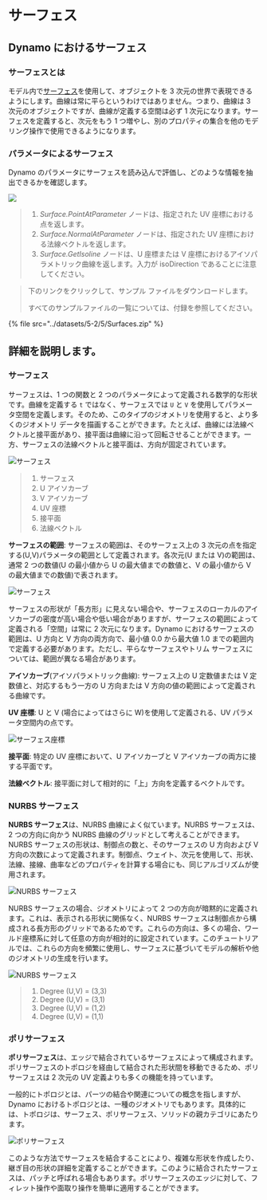 # サーフェス

## Dynamo におけるサーフェス

### サーフェスとは

モデル内で[サーフェス](5-surfaces.md#surface)を使用して、オブジェクトを 3 次元の世界で表現できるようにします。曲線は常に平らというわけではありません。つまり、曲線は 3 次元のオブジェクトですが、曲線が定義する空間は必ず 1 次元になります。サーフェスを定義すると、次元をもう 1 つ増やし、別のプロパティの集合を他のモデリング操作で使用できるようになります。

### パラメータによるサーフェス

Dynamo のパラメータにサーフェスを読み込んで評価し、どのような情報を抽出できるかを確認します。

![](../images/5-2/5/surfaces-surfaceindynamo.jpg)

> 1. _Surface.PointAtParameter_ ノードは、指定された UV 座標における点を返します。
> 2. _Surface.NormalAtParameter_ ノードは、指定された UV 座標における法線ベクトルを返します。
> 3. _Surface.GetIsoline_ ノードは、U 座標または V 座標におけるアイソパラメトリック曲線を返します。入力が isoDirection であることに注意してください。

> 下のリンクをクリックして、サンプル ファイルをダウンロードします。
>
> すべてのサンプルファイルの一覧については、付録を参照してください。

{% file src="../datasets/5-2/5/Surfaces.zip" %}

## 詳細を説明します。

### サーフェス

サーフェスは、1 つの関数と 2 つのパラメータによって定義される数学的な形状です。曲線を定義する `t` ではなく、サーフェスでは `U` と `V` を使用してパラメータ空間を定義します。そのため、このタイプのジオメトリを使用すると、より多くのジオメトリ データを描画することができます。たとえば、曲線には法線ベクトルと接平面があり、接平面は曲線に沿って回転させることができます。一方、サーフェスの法線ベクトルと接平面は、方向が固定されています。

![サーフェス](../images/5-2/5/Surface.jpg)

> 1. サーフェス
> 2. U アイソカーブ
> 3. V アイソカーブ
> 4. UV 座標
> 5. 接平面
> 6. 法線ベクトル

**サーフェスの範囲**: サーフェスの範囲は、そのサーフェス上の 3 次元の点を指定する(U,V)パラメータの範囲として定義されます。各次元(U または V)の範囲は、通常 2 つの数値(U の最小値から U の最大値までの数値と、V の最小値から V の最大値までの数値)で表されます。

![サーフェス](../images/5-2/5/SurfaceParameter.jpg)

サーフェスの形状が「長方形」に見えない場合や、サーフェスのローカルのアイソカーブの密度が高い場合や低い場合がありますが、サーフェスの範囲によって定義される「空間」は常に 2 次元になります。Dynamo におけるサーフェスの範囲は、U 方向と V 方向の両方向で、最小値 0.0 から最大値 1.0 までの範囲内で定義する必要があります。ただし、平らなサーフェスやトリム サーフェスについては、範囲が異なる場合があります。

**アイソカーブ**(アイソパラメトリック曲線): サーフェス上の U 定数値または V 定数値と、対応するもう一方の U 方向または V 方向の値の範囲によって定義される曲線です。

**UV 座標**: U と V (場合によってはさらに W)を使用して定義される、UV パラメータ空間内の点です。

![サーフェス座標](../images/5-2/5/SurfaceCoordinate.jpg)

**接平面**: 特定の UV 座標において、U アイソカーブと V アイソカーブの両方に接する平面です。

**法線ベクトル**: 接平面に対して相対的に「上」方向を定義するベクトルです。

### NURBS サーフェス

**NURBS サーフェス**は、NURBS 曲線によく似ています。NURBS サーフェスは、2 つの方向に向かう NURBS 曲線のグリッドとして考えることができます。NURBS サーフェスの形状は、制御点の数と、そのサーフェスの U 方向および V 方向の次数によって定義されます。制御点、ウェイト、次元を使用して、形状、法線、接線、曲率などのプロパティを計算する場合にも、同じアルゴリズムが使用されます。

![NURBS サーフェス](../images/5-2/5/NURBSsurface.jpg)

NURBS サーフェスの場合、ジオメトリによって 2 つの方向が暗黙的に定義されます。これは、表示される形状に関係なく、NURBS サーフェスは制御点から構成される長方形のグリッドであるためです。これらの方向は、多くの場合、ワールド座標系に対して任意の方向が相対的に設定されています。このチュートリアルでは、これらの方向を頻繁に使用し、サーフェスに基づいてモデルの解析や他のジオメトリの生成を行います。

![NURBS サーフェス](../images/5-2/5/NURBSsurface-Degree.jpg)

> 1. Degree (U,V) = (3,3)
> 2. Degree (U,V) = (3,1)
> 3. Degree (U,V) = (1,2)
> 4. Degree (U,V) = (1,1)

### ポリサーフェス

**ポリサーフェス**は、エッジで結合されているサーフェスによって構成されます。ポリサーフェスのトポロジを経由して結合された形状間を移動できるため、ポリサーフェスは 2 次元の UV 定義よりも多くの機能を持っています。

一般的にトポロジとは、パーツの結合や関連についての概念を指しますが、Dynamo におけるトポロジとは、一種のジオメトリでもあります。具体的には、トポロジは、サーフェス、ポリサーフェス、ソリッドの親カテゴリにあたります。

![ポリサーフェス](../images/5-2/5/PolySurface.jpg)

このような方法でサーフェスを結合することにより、複雑な形状を作成したり、継ぎ目の形状の詳細を定義することができます。このように結合されたサーフェスは、パッチと呼ばれる場合もあります。ポリサーフェスのエッジに対して、フィレット操作や面取り操作を簡単に適用することができます。
